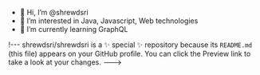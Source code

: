 - 👋 Hi, I’m @shrewdsri
- 👀 I’m interested in Java, Javascript, Web technologies
- 🌱 I’m currently learning GraphQL


!---
shrewdsri/shrewdsri is a ✨ special ✨ repository because its `README.md` (this file) appears on your GitHub profile.
You can click the Preview link to take a look at your changes.
--->
